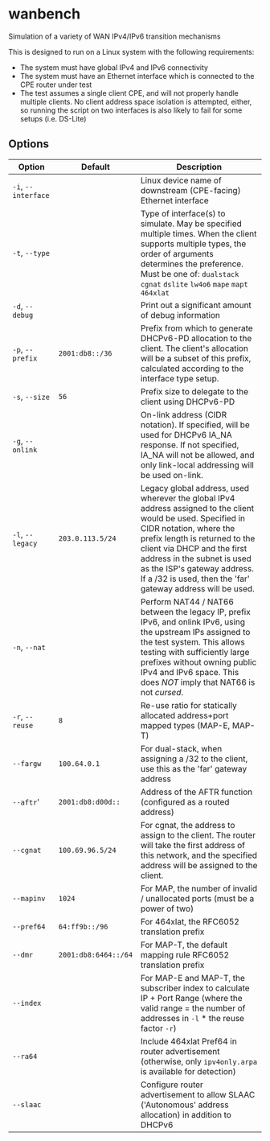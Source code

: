# wanbench
Simulation of a variety of WAN IPv4/IPv6 transition mechanisms

This is designed to run on a Linux system with the following requirements:
- The system must have global IPv4 and IPv6 connectivity
- The system must have an Ethernet interface which is connected to the CPE router under test
- The test assumes a single client CPE, and will not properly handle multiple clients. No client address space isolation is attempted, either, so running the script on two interfaces is also likely to fail for some setups (i.e. DS-Lite)

## Options

| Option | Default | Description |
| -- | -- | -- |
| `-i`, `--interface` | | Linux device name of downstream (CPE-facing) Ethernet interface |
| `-t`, `--type` | | Type of interface(s) to simulate. May be specified multiple times. When the client supports multiple types, the order of arguments determines the preference. Must be one of: `dualstack` `cgnat` `dslite` `lw4o6` `mape` `mapt` `464xlat` |
| `-d`, `--debug` | | Print out a significant amount of debug information 
| `-p`, `--prefix` | `2001:db8::/36` | Prefix from which to generate DHCPv6-PD allocation to the client. The client's allocation will be a subset of this prefix, calculated according to the interface type setup. |
| `-s`, `--size` | `56` | Prefix size to delegate to the client using DHCPv6-PD |
| `-g`, `--onlink` | | On-link address (CIDR notation). If specified, will be used for DHCPv6 IA_NA response. If not specified, IA_NA will not be allowed, and only link-local addressing will be used on-link.  |
| `-l`, `--legacy` | `203.0.113.5/24` | Legacy global address, used wherever the global IPv4 address assigned to the client would be used. Specified in CIDR notation, where the prefix length is returned to the client via DHCP and the first address in the subnet is used as the ISP's gateway address. If a /32 is used, then the 'far' gateway address will be used. |
| `-n`, `--nat` | | Perform NAT44 / NAT66 between the legacy IP, prefix IPv6, and onlink IPv6, using the upstream IPs assigned to the test system. This allows testing with sufficiently large prefixes without owning public IPv4 and IPv6 space. This does *NOT* imply that NAT66 is not *cursed*. |
| `-r`, `--reuse` | `8` | Re-use ratio for statically allocated address+port mapped types (MAP-E, MAP-T) |
| `--fargw` | `100.64.0.1` | For dual-stack, when assigning a /32 to the client, use this as the 'far' gateway address |
| `--aftr`' | `2001:db8:d00d::` | Address of the AFTR function (configured as a routed address)
| `--cgnat`| `100.69.96.5/24` | For cgnat, the address to assign to the client. The router will take the first address of this network, and the specified address will be assigned to the client. |
| `--mapinv` | `1024` | For MAP, the number of invalid / unallocated ports (must be a power of two) |
| `--pref64` | `64:ff9b::/96` | For 464xlat, the RFC6052 translation prefix |
| `--dmr` | `2001:db8:6464::/64` | For MAP-T, the default mapping rule RFC6052 translation prefix | 
| `--index` | | For MAP-E and MAP-T, the subscriber index to calculate IP + Port Range (where the valid range = the number of addresses in `-l` * the reuse factor `-r`) |
| `--ra64` | | Include 464xlat Pref64 in router advertisement (otherwise, only `ipv4only.arpa` is available for detection) |
| `--slaac` | | Configure router advertisement to allow SLAAC ('Autonomous' address allocation) in addition to DHCPv6